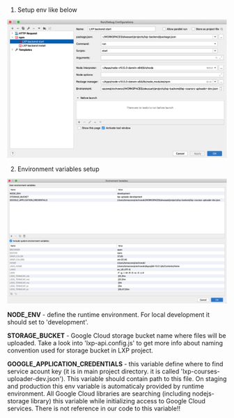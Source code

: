 ###

1. Setup env like below

![Run/Debug configuration](./images/intelij_run_debug_configuration.png)



2. Environment variables setup

![Run/Debug configuration](./images/intelij_run_debug_environments.png)


**NODE_ENV** - define the runtime environment. For local development it should set to 'development'.

**STORAGE_BUCKET** - Google Cloud storage bucket name where files will be uploaded. Take a look into 'lxp-api.config.js' to get more info about naming convention used for storage bucket in LXP project.   

**GOOGLE_APPLICATION_CREDENTIALS** - this variable define where to find service acount key (it is in main project directory. it is called 'lxp-courses-uploader-dev.json'). This variable should contain path to this file. On staging and production this env variable is automaticaly provided by runtime environment. All Google Cloud libraries are searching (including nodejs-storage library) this variable while initializing access to Google Cloud services. There is not reference in our code to this variable!!



